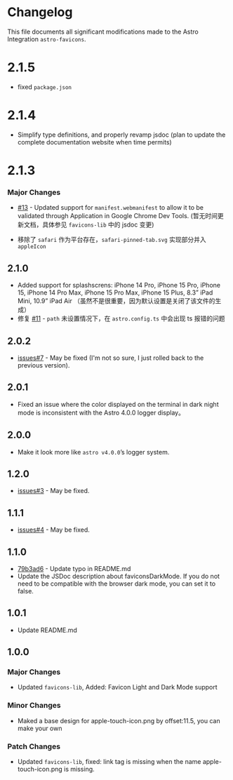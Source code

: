 # Changelog

This file documents all significant modifications made to the Astro Integration `astro-favicons`.

# 2.1.5

- fixed `package.json`

# 2.1.4
- Simplify type definitions, and properly revamp jsdoc (plan to update the complete documentation website when time permits)

# 2.1.3

### Major Changes

 - [#13](https://github.com/ACP-CODE/astro-favicons/issues/13) - Updated support for `manifest.webmanifest` to allow it to be validated through Application in Google Chrome Dev Tools. (暂无时间更新文档，具体参见 `favicons-lib` 中的 jsdoc 变更)

 - 移除了 `safari` 作为平台存在，`safari-pinned-tab.svg` 实现部分并入 `appleIcon`

## 2.1.0

- Added support for splashscrens: iPhone 14 Pro, iPhone 15 Pro, iPhone 15, iPhone 14 Pro Max, iPhone 15 Pro Max, iPhone 15 Plus, 8.3” iPad Mini, 10.9” iPad Air （虽然不是很重要，因为默认设置是关闭了该文件的生成）
- 修复 [#11](https://github.com/ACP-CODE/astro-favicons/issues/11) - `path` 未设置情况下，在 `astro.config.ts` 中会出现 ts 报错的问题

## 2.0.2

- [issues#7](https://github.com/ACP-CODE/astro-favicons/issues/7#issue-2036516313) - May be fixed (I'm not so sure, I just rolled back to the previous version).

## 2.0.1

- Fixed an issue where the color displayed on the terminal in dark night mode is inconsistent with the Astro 4.0.0 logger display。

## 2.0.0

- Make it look more like `astro v4.0.0`’s logger system.

## 1.2.0

- [issues#3](https://github.com/ACP-CODE/astro-favicons/issues/3) - May be fixed.

## 1.1.1

- [issues#4](https://github.com/ACP-CODE/astro-favicons/issues/4) - May be fixed.

## 1.1.0

- [79b3ad6](https://github.com/ACP-CODE/astro-favicons/pull/2/commits/79b3ad6ccbfcd6bbda80026d0686adde83ed4035)  - Update typo in README.md
- Update the JSDoc description about faviconsDarkMode. If you do not need to be compatible with the browser dark mode, you can set it to false.

## 1.0.1

- Update README.md

## 1.0.0

### Major Changes

- Updated ``favicons-lib``, Added:  Favicon Light and Dark Mode support

### Minor Changes

- Maked a base design for apple-touch-icon.png by offset:11.5, you can make your own

### Patch Changes

- Updated `favicons-lib`, fixed: link tag is missing when the name apple-touch-icon.png is missing.
